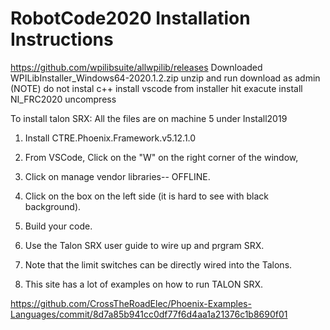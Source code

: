 # RobotCode2020 Installation Instructions

https://github.com/wpilibsuite/allwpilib/releases
Downloaded WPILibInstaller_Windows64-2020.1.2.zip
unzip and run download as admin
(NOTE) do not instal c++
install vscode from installer
hit exacute install
NI_FRC2020 uncompress

To install talon SRX:  All the files are on machine 5 under Install2019

1. Install CTRE.Phoenix.Framework.v5.12.1.0
2. From VSCode, Click on the "W" on the right corner of the window, 
3. Click on manage vendor libraries-- OFFLINE.
4. Click on the box on the left side (it is hard to see with black background).
5. Build your code. 
6. Use the Talon SRX user guide to wire up and prgram SRX.  
7.  Note that the limit switches can be directly wired into the Talons.

8. This site has a lot of examples on how to run TALON SRX.

https://github.com/CrossTheRoadElec/Phoenix-Examples-Languages/commit/8d7a85b941cc0df77f6d4aa1a21376c1b8690f01

